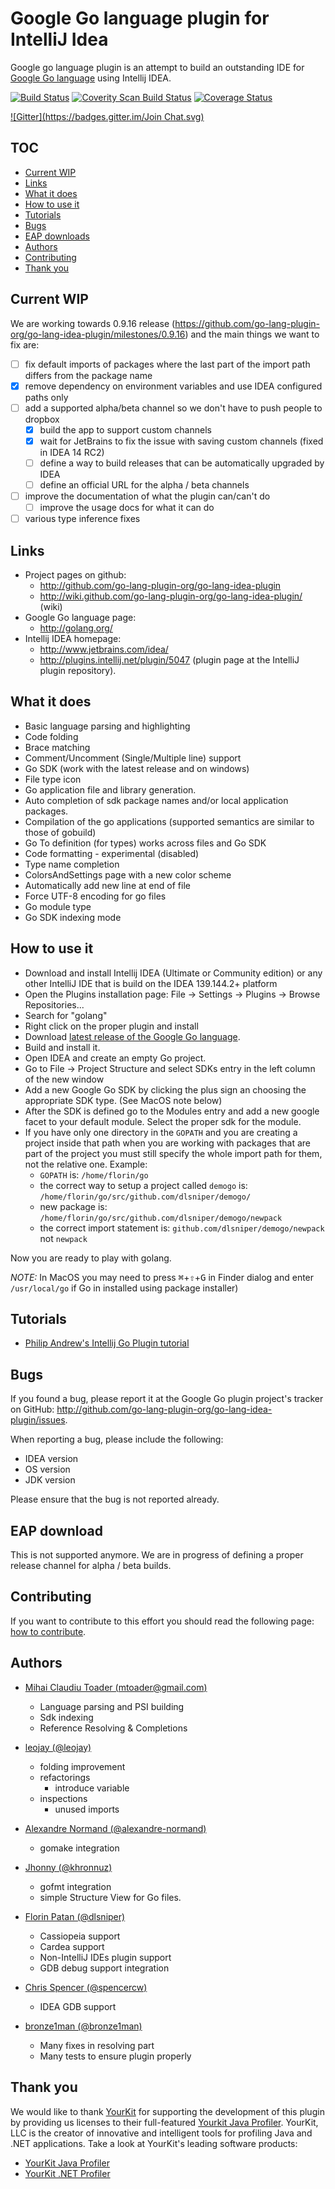 # Google Go language plugin for IntelliJ Idea

Google go language plugin is an attempt to build an outstanding IDE for
[Google Go language](http://golang.org) using Intellij IDEA.

[![Build Status](https://travis-ci.org/go-lang-plugin-org/go-lang-idea-plugin.png?branch=master)](https://travis-ci.org/go-lang-plugin-org/go-lang-idea-plugin)
[![Coverity Scan Build Status](https://scan.coverity.com/projects/3280/badge.svg)](https://scan.coverity.com/projects/3280)
[![Coverage Status](https://coveralls.io/repos/go-lang-plugin-org/go-lang-idea-plugin/badge.png)](https://coveralls.io/r/go-lang-plugin-org/go-lang-idea-plugin)

[![Gitter](https://badges.gitter.im/Join Chat.svg)](https://gitter.im/go-lang-plugin-org/go-lang-idea-plugin?utm_source=badge&utm_medium=badge&utm_campaign=pr-badge&utm_content=badge)

## TOC

+ [Current WIP](#current-wip)
+ [Links](#links)
+ [What it does](#what-it-does)
+ [How to use it](#how-to-use-it)
+ [Tutorials](#tutorials)
+ [Bugs](#bugs)
+ [EAP downloads](#eap-download)
+ [Authors](#authors)
+ [Contributing](#contributing)
+ [Thank you](#thank-you)

## Current WIP

We are working towards 0.9.16 release (https://github.com/go-lang-plugin-org/go-lang-idea-plugin/milestones/0.9.16) and
the main things we want to fix are:

+ [ ] fix default imports of packages where the last part of the import path differs from the package name
+ [x] remove dependency on environment variables and use IDEA configured paths only
+ [ ] add a supported alpha/beta channel so we don't have to push people to dropbox
    + [x] build the app to support custom channels
    + [x] wait for JetBrains to fix the issue with saving custom channels (fixed in IDEA 14 RC2)
    + [ ] define a way to build releases that can be automatically upgraded by IDEA
    + [ ] define an official URL for the alpha / beta channels
+ [ ] improve the documentation of what the plugin can/can't do
    + [ ] improve the usage docs for what it can do
+ [ ] various type inference fixes

## Links

+ Project pages on github:
    + <http://github.com/go-lang-plugin-org/go-lang-idea-plugin>
    + <http://wiki.github.com/go-lang-plugin-org/go-lang-idea-plugin/> (wiki)
+ Google Go language page:
    + <http://golang.org/>
+ Intellij IDEA homepage:
    + <http://www.jetbrains.com/idea/>
    + <http://plugins.intellij.net/plugin/5047> (plugin page at the IntelliJ plugin repository).

## What it does

* Basic language parsing and highlighting
* Code folding
* Brace matching
* Comment/Uncomment (Single/Multiple line) support
* Go SDK (work with the latest release and on windows)
* File type icon
* Go application file and library generation.
* Auto completion of sdk package names and/or local application packages.
* Compilation of the go applications (supported semantics are similar to those of gobuild)
* Go To definition (for types) works across files and Go SDK
* Code formatting - experimental (disabled)
* Type name completion
* ColorsAndSettings page with a new color scheme
* Automatically add new line at end of file
* Force UTF-8 encoding for go files
* Go module type
* Go SDK indexing mode

## How to use it

* Download and install Intellij IDEA (Ultimate or Community edition) or any other IntelliJ IDE
that is build on the IDEA 139.144.2+ platform
* Open the Plugins installation page: File -> Settings -> Plugins -> Browse Repositories...
* Search for "golang"
* Right click on the proper plugin and install
* Download [latest release of the Google Go language](http://golang.org/doc/install.html).
* Build and install it.
* Open IDEA and create an empty Go project.
* Go to File -> Project Structure and select SDKs entry in the left column of the new window
* Add a new Google Go SDK by clicking the plus sign an choosing the appropriate SDK type. (See MacOS note below)
* After the SDK is defined go to the Modules entry and add a new google facet to your default module.
Select the proper sdk for the module.
* If you have only one directory in the ``` GOPATH ``` and you are creating a project inside that path
when you are working with packages that are part of the project you must still specify the whole import
path for them, not the relative one. Example:
    - ``` GOPATH ``` is: ``` /home/florin/go ```
    - the correct way to setup a project called ``` demogo ``` is: ``` /home/florin/go/src/github.com/dlsniper/demogo/ ```
    - new package is: ``` /home/florin/go/src/github.com/dlsniper/demogo/newpack ```
    - the correct import statement is: ``` github.com/dlsniper/demogo/newpack ``` not ``` newpack ```


Now you are ready to play with golang.

_NOTE:_ In MacOS you may need to press <kbd>&#8984;</kbd>+<kbd>&#8679;</kbd>+<kbd>G</kbd> in Finder dialog and enter `/usr/local/go` if Go in installed 
using package installer)

## Tutorials

* [Philip Andrew's Intellij Go Plugin tutorial](http://webapp.org.ua/dev/intellij-idea-and-go-plugin/)

## Bugs

If you found a bug, please report it at the Google Go plugin project's tracker
on GitHub: <http://github.com/go-lang-plugin-org/go-lang-idea-plugin/issues>.

When reporting a bug, please include the following:
- IDEA version
- OS version
- JDK version

Please ensure that the bug is not reported already.

## EAP download

This is not supported anymore.
We are in progress of defining a proper release channel for alpha / beta builds.

## Contributing

If you want to contribute to this effort you should read the following page:
[how to contribute](https://github.com/go-lang-plugin-org/go-lang-idea-plugin/blob/master/contributing.md).

## Authors

+ [Mihai Claudiu Toader (mtoader@gmail.com)](http://redeul.ro)
    + Language parsing and PSI building
    + Sdk indexing
    + Reference Resolving & Completions

+ [leojay (@leojay)](https://github.com/leojay)
    + folding improvement
    + refactorings
        + introduce variable
    + inspections
        + unused imports

+ [Alexandre Normand (@alexandre-normand)](https://github.com/alexandre-normand)
    + gomake integration

+ [Jhonny (@khronnuz)](https://github.com/khronnuz)
    +  gofmt integration
    +  simple Structure View for Go files.

+ [Florin Patan (@dlsniper)](https://github.com/dlsniper)
    +  Cassiopeia support
    +  Cardea support
    +  Non-IntelliJ IDEs plugin support
    +  GDB debug support integration

+ [Chris Spencer (@spencercw)](https://bitbucket.org/spencercw/ideagdb/overview)
    + IDEA GDB support

+ [bronze1man (@bronze1man)](https://github.com/bronze1man)
    + Many fixes in resolving part
    + Many tests to ensure plugin properly

## Thank you

We would like to thank [YourKit](http://www.yourkit.com) for supporting the development
of this plugin by providing us licenses to their full-featured [Yourkit Java Profiler](http://www.yourkit.com/java/profiler/index.jsp).
YourKit, LLC is the creator of innovative and intelligent tools for profiling
Java and .NET applications. Take a look at YourKit's leading software products:

- [YourKit Java Profiler](http://www.yourkit.com/java/profiler/index.jsp)
- [YourKit .NET Profiler](http://www.yourkit.com/.net/profiler/index.jsp)
